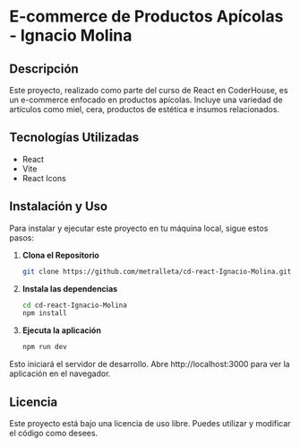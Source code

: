 # E-commerce de Productos Apícolas - Ignacio Molina

## Descripción

Este proyecto, realizado como parte del curso de React en CoderHouse, es un e-commerce enfocado en productos apícolas. Incluye una variedad de artículos como miel, cera, productos de estética e insumos relacionados.

## Tecnologías Utilizadas

-   React
-   Vite
-   React Icons

## Instalación y Uso

Para instalar y ejecutar este proyecto en tu máquina local, sigue estos pasos:

1. **Clona el Repositorio**
    ```bash
    git clone https://github.com/metralleta/cd-react-Ignacio-Molina.git
    ```
2. **Instala las dependencias**
    ```bash
    cd cd-react-Ignacio-Molina
    npm install
    ```
3. **Ejecuta la aplicación**
    ```bash
    npm run dev
    ```

Esto iniciará el servidor de desarrollo. Abre http://localhost:3000 para ver la aplicación en el navegador.

## Licencia

Este proyecto está bajo una licencia de uso libre. Puedes utilizar y modificar el código como desees.
